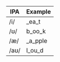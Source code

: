 | IPA | Example |
| --- | --- |
| /i/ | _ea_t |
| /ʊ/ | b_oo_k |
| /æ/ | _a_pple |
| /aʊ/ | l_ou_d |